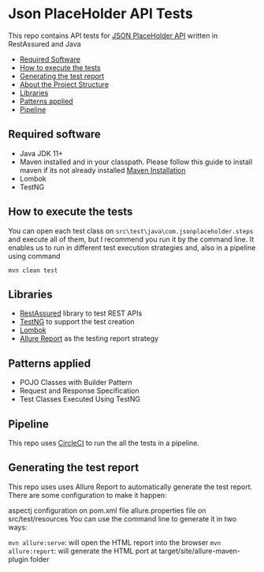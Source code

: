 # Json PlaceHolder API Tests

This repo contains API tests for [JSON PlaceHolder API](https://jsonplaceholder.typicode.com) 
written in RestAssured and Java

* [Required Software](#required-software)
* [How to execute the tests](#how-to-execute-the-tests)
* [Generating the test report](#generating-the-test-report)
* [About the Project Structure](#about-the-project-structure)
* [Libraries](#libraries)
* [Patterns applied](#patterns-applied)
* [Pipeline](#pipeline)

## Required software

* Java JDK 11+
* Maven installed and in your classpath. Please follow this guide to install maven if its not already installed
  [Maven Installation](https://maven.apache.org/install.html)
* Lombok
* TestNG


## How to execute the tests
You can open each test class on `src\test\java\com.jsonplaceholder.steps` and execute all of them, but I recommend you run it by the
command line. It enables us to run in different test execution strategies and, also in a pipeline using command 

`mvn clean test`

## Libraries
* [RestAssured](http://rest-assured.io/) library to test REST APIs
* [TestNG]() to support the test creation
* [Lombok](https://projectlombok.org/setup/maven)  
* [Allure Report](https://docs.qameta.io/allure/) as the testing report strategy

## Patterns applied
* POJO Classes with Builder Pattern
* Request and Response Specification
* Test Classes Executed Using TestNG

## Pipeline
This repo uses [CircleCI](https://circleci.com/) to run the all the tests in a pipeline.

## Generating the test report

This repo uses uses Allure Report to automatically generate the test report. There are some configuration to make it happen:

aspectj configuration on pom.xml file
allure.properties file on src/test/resources
You can use the command line to generate it in two ways:

`mvn allure:serve`: will open the HTML report into the browser
`mvn allure:report`: will generate the HTML port at target/site/allure-maven-plugin folder

